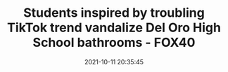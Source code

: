 ---
"title": "Students inspired by troubling TikTok trend vandalize Del Oro High School bathrooms - FOX40"
"date": "2021-10-11 20:35:45"
"feed_name": "GOOGLENEWSCONSTRUCTION"
"feed_website": "https://news.google.com/search?q=construction%2Bincident&hl=en-US&gl=US&ceid=US:en"
"feed_rss": "https://news.google.com/rss/search?q=construction%2Bincident&hl=en-US&gl=US&ceid=US:en"
"link": "https://fox40.com/news/local-news/students-inspired-by-troubling-tiktok-trend-vandalize-del-oro-high-school-bathrooms/"
"source": "{'href': 'https://fox40.com', 'title': 'FOX40'}"
"file": "_posts/2021-1-1-e15fccd00bdee59baf048279e957b4a50f1c84be.md"
"accident": "0"
"drilling": "0"
"dead": "0"
"injured": "0"
"arrested": "0"
"place": "unknown place"
"where": "unknown site"
"causes": "unknown"
"place_uri": "unknown place"
---